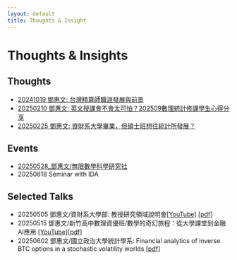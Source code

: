 ```yaml
---
layout: default
title: Thoughts & Insight
---
```


# Thoughts & Insights

## Thoughts


- [20241019 鄧惠文: 台灣精算師職涯發展與前景](https://venteng.github.io/thoughts/20241019actuary.html)
- [20250210 鄧惠文: 英文授課會不會太可怕？202509數理統計修課學生心得分享](https://venteng.github.io/Teaching/20241223_Math_Stat_Survey.html)
- [20250225 鄧惠文: 資財系大學畢業，但碩士班想往統計所發展？](https://venteng.github.io/thoughts/20250225_pursuit_stat.html)

## Events

- [20250528_鄧惠文/無限數學科學研究社](https://venteng.github.io/thoughts/20250528_RCMS.html)
- 20250618 Seminar with IDA

## Selected Talks

- 20250505 鄧惠文/資財系大學部: 教授研究領域說明會[[YouTube]](https://youtu.be/P4-LKKFHJbE) [[pdf]](https://drive.google.com/file/d/1LsaFgtqkZD5zKxnrCojs5Dbls1fuXJwK/view?usp=sharing)
- 20250515 鄧惠文/新竹高中數理資優班/數學的奇幻旅程：從大學課堂到金融AI應用 [[YouTube]](https://youtu.be/yIdvhvb_8ZA)[[pdf]](https://drive.google.com/file/d/1Vq419YCp78qPs5gWXVTlasXWDIrBOF32/view?usp=drive_link)
- 20250602 鄧惠文/國立政治大學統計學系: Financial analytics of inverse BTC options in a stochastic volatility worlds [[pdf]](https://drive.google.com/file/d/1eJuI0a0hCQ3LiHBJ9-pLwe4zYZ7pc7No/view?usp=sharing)

<!---

## 來一點數學吧
- [20250523 康明軒：矩陣乘法到底誰是行誰是列？Granger Causality Network的線性代數觀點](https://hackmd.io/@mhkang/HkIQOF2bxg)



- [20240627 南區統計研討會吳建福院士歸納五個研究創新的步驟](https://venteng.github.io/thoughts/20240627_5steps.html)
- [20250408 A Practical Guide to AI-Assisted Research in Section 1 Writing](https://venteng.github.io/thoughts/20250408_AI_Research_1.html)

- [20250224 How do I create a gitHUB webpage?](https://chatgpt.com/share/67bc10df-5884-800c-b4d4-9441899c6b98)
- [鄧惠文/我怎麼轉換跑道，從數學系變成財金所呢？](https://hackmd.io/7XkdaE4yRAKAs2FIiEG5Lw)
- [鄧惠文/碩士生可能會想知道的?](https://hackmd.io/7XA3UFoCRjqT1kW6E4HZbw)
- [鄧惠文/導生分享](https://hackmd.io/nf4uLb40TUW2axK_jCLQLA)
-->
